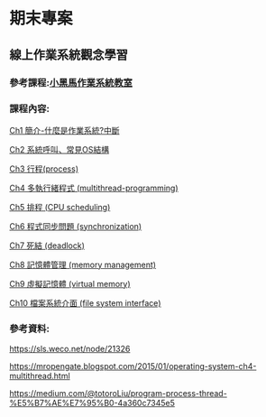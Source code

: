 期末專案
===
## 線上作業系統觀念學習

### 參考課程:[小黑馬作業系統教室](https://ithelp.ithome.com.tw/articles/10229251)

### 課程內容:

[Ch1 簡介-什麼是作業系統?中斷](https://github.com/TiaoTiao87/sp108b/blob/master/final/Ch01Note.md)

[Ch2 系統呼叫、常見OS結構](https://github.com/TiaoTiao87/sp108b/blob/master/final/Ch02Note.md)

[Ch3 行程(process)](https://github.com/TiaoTiao87/sp108b/blob/master/final/Ch03Note.md)

[Ch4 多執行緒程式 (multithread-programming)](https://github.com/TiaoTiao87/sp108b/blob/master/final/Ch04Note.md)

[Ch5 排程 (CPU scheduling)](https://github.com/TiaoTiao87/sp108b/blob/master/final/Ch05Note.md)

[Ch6 程式同步問題 (synchronization)](https://github.com/TiaoTiao87/sp108b/blob/master/final/Ch06Note.md)

[Ch7 死結 (deadlock)](https://github.com/TiaoTiao87/sp108b/blob/master/final/Ch07Note.md)

[Ch8 記憶體管理 (memory management)](https://github.com/TiaoTiao87/sp108b/blob/master/final/Ch08Note.md)

[Ch9 虛擬記憶體 (virtual memory)](https://github.com/TiaoTiao87/sp108b/blob/master/final/Ch09Note.md)

[Ch10 檔案系統介面 (file system interface)](https://github.com/TiaoTiao87/sp108b/blob/master/final/Ch10Note.md)

### 參考資料:

https://sls.weco.net/node/21326

https://mropengate.blogspot.com/2015/01/operating-system-ch4-multithread.html

https://medium.com/@totoroLiu/program-process-thread-%E5%B7%AE%E7%95%B0-4a360c7345e5
